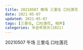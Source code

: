 ```yaml
---
title: 20210507 晚场 三里屯 口吐莲花
date: 2021-05-07
updated: 2021-05-07
tags: [三里屯, 口吐莲花, 相声] 
categories: 辛丑年场次(2021)
---
```

20210507 午场 三里屯 口吐莲花

